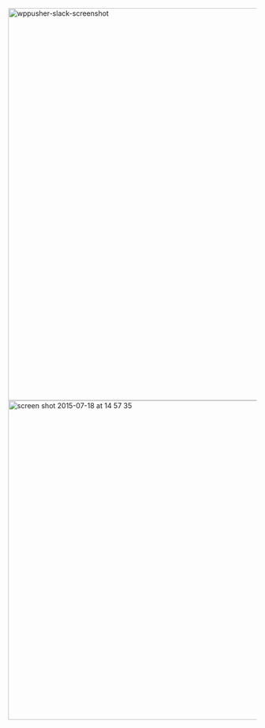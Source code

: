 <img width="795" alt="wppusher-slack-screenshot" src="https://cloud.githubusercontent.com/assets/1430546/8755999/49d9e834-2ccf-11e5-8a32-2035777e8a4e.png">

<img width="647" alt="screen shot 2015-07-18 at 14 57 35" src="https://cloud.githubusercontent.com/assets/1430546/8761664/73ec3cf6-2d5d-11e5-8bd7-b5bbae4971d6.png">
